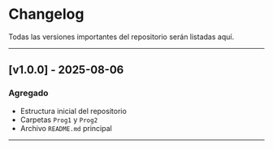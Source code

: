 # Changelog

Todas las versiones importantes del repositorio serán listadas aquí.

---

## [v1.0.0] - 2025-08-06
### Agregado
- Estructura inicial del repositorio
- Carpetas `Prog1` y `Prog2`
- Archivo `README.md` principal

---